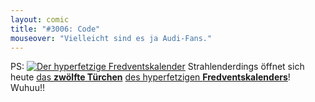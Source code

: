 ```yaml
---
layout: comic
title: "#3006: Code"
mouseover: "Vielleicht sind es ja Audi-Fans."
---
```


PS:
<a href="http://www.fonflatter.de/der-fetzige-fredventskalender-2013"><img title="Der hyperfetzige Fredventskalender" src="http://www.fonflatter.de/adv12/fredventskalender_banner.png"></a>
Strahlenderdings öffnet sich heute <a href="http://www.fonflatter.de/2013/12/12/das-12-tuerchen" title="Das 12. Türchen">das <strong>zwölfte Türchen</strong></a> <a href="http://www.fonflatter.de/der-fetzige-fredventskalender-2013" title="Der hyperfetzige Fredventskalender 2013">des hyperfetzigen <strong>Fredventskalenders</strong></a>!
Wuhuu!!
